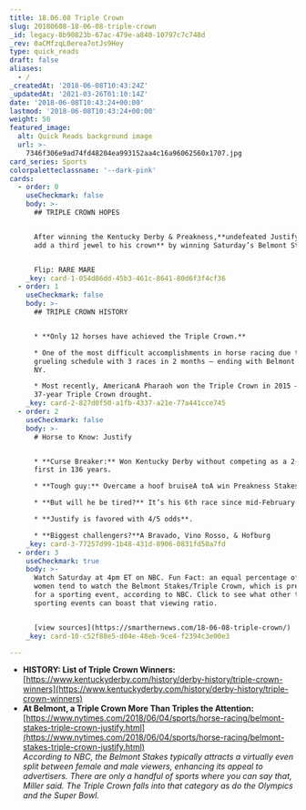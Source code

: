 ```yaml
---
title: 18.06.08 Triple Crown
slug: 20180608-18-06-08-triple-crown
_id: legacy-8b90823b-67ac-479e-a840-10797c7c748d
_rev: 0aCMfzqL0erea7otJs9Hey
type: quick_reads
draft: false
aliases:
  - /
_createdAt: '2018-06-08T10:43:24Z'
_updatedAt: '2021-03-26T01:10:14Z'
date: '2018-06-08T10:43:24+00:00'
lastmod: '2018-06-08T10:43:24+00:00'
weight: 50
featured_image:
  alt: Quick Reads background image
  url: >-
    7346f306e9ad74fd48204ea993152aa4c16a96062560x1707.jpg
card_series: Sports
colorpaletteclassname: '--dark-pink'
cards:
  - order: 0
    useCheckmark: false
    body: >-
      ## TRIPLE CROWN HOPES


      After winning the Kentucky Derby & Preakness,**undefeated Justify looks to
      add a third jewel to his crown** by winning Saturday’s Belmont Stakes.


      Flip: RARE MARE
    _key: card-1-054d86dd-45b3-461c-8641-80d6f3f4cf36
  - order: 1
    useCheckmark: false
    body: >-
      ## TRIPLE CROWN HISTORY


      * **Only 12 horses have achieved the Triple Crown.**

      * One of the most difficult accomplishments in horse racing due to
      grueling schedule with 3 races in 2 months – ending with Belmont Stakes in
      NY.

      * Most recently, AmericanA Pharaoh won the Triple Crown in 2015 – ending a
      37-year Triple Crown drought.
    _key: card-2-827d0f50-a1fb-4337-a21e-77a441cce745
  - order: 2
    useCheckmark: false
    body: >-
      # Horse to Know: Justify


      * **Curse Breaker:** Won Kentucky Derby without competing as a 2-yr-old, a
      first in 136 years.

      * **Tough guy:** Overcame a hoof bruiseA toA win Preakness Stakes.

      * **But will he be tired?** It’s his 6th race since mid-February.

      * **Justify is favored with 4/5 odds**.

      * **Biggest challengers?**A Bravado, Vino Rosso, & Hofburg
    _key: card-3-77257d99-1b48-431d-8906-0831fd50a7fd
  - order: 3
    useCheckmark: true
    body: >-
      Watch Saturday at 4pm ET on NBC. Fun Fact: an equal percentage of men &
      women tend to watch the Belmont Stakes/Triple Crown, which is pretty rare
      for a sporting event, according to NBC. Click to see what other two
      sporting events can boast that viewing ratio.


      [view sources](https://smarthernews.com/18-06-08-triple-crown/)
    _key: card-10-c52f88e5-d04e-48eb-9ce4-f2394c3e00e3

---
```

* **HISTORY: List of Triple Crown Winners:**  
[https://www.kentuckyderby.com/history/derby-history/triple-crown-winners](https://www.kentuckyderby.com/history/derby-history/triple-crown-winners)
* **At Belmont, a Triple Crown More Than Triples the Attention:**  
[https://www.nytimes.com/2018/06/04/sports/horse-racing/belmont-stakes-triple-crown-justify.html](https://www.nytimes.com/2018/06/04/sports/horse-racing/belmont-stakes-triple-crown-justify.html)  
_According to NBC, the Belmont Stakes typically attracts a virtually even split between female and male viewers, enhancing its appeal to advertisers. There are only a handful of sports where you can say that, Miller said. The Triple Crown falls into that category as do the Olympics and the Super Bowl._